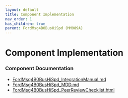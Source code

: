 ```yaml
---
layout: default
title: Component Implementation
nav_order: 1
has_children: true
parent: FordMsg4B0BusHiSpd (MM089A)
---
```

# Component Implementation
### Component Documentation

- [FordMsg4B0BusHiSpd_IntegrationManual.md](doc/FordMsg4B0BusHiSpd_IntegrationManual.md)
- [FordMsg4B0BusHiSpd_MDD.md](doc/FordMsg4B0BusHiSpd_MDD.md)
- [FordMsg4B0BusHiSpd_PeerReviewChecklist.html](doc/FordMsg4B0BusHiSpd_PeerReviewChecklist.html)

